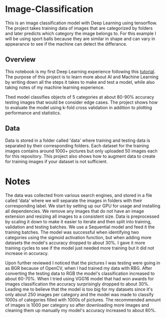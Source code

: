 # Image-Classification
This is an image classification model with Deep Learning using tensorflow. The project takes training data of images that are categorized by folders and later predicts which category the image belongs to. For this example I will be using sport balls because they are similar in shape and can vary in appearance to see if the machine can detect the differance.

## Overview
This notebook is my first Deep Learning experience following this [tutorial](https://www.youtube.com/watch?v=jztwpsIzEGc). The purpose of this project is to learn more about AI and Machine Learning by writing down all the steps it takes to make and test a model, while also taking notes of my machine learning experience.

Thed model classifies objects of 5 categories at about 80-90% accuracy testing images that would be consider edge cases. The project shows how to evaluate the model using k-fold cross validation in addition to plotting performance and statistics.

## Data
Data is stored in a folder called 'data' where training and testing data is separated by their corresponding folders. Each dataset for the training images contains around 1000+ pictures but only uploaded 50 images each for this repository. This project also shows how to augment data to create for training images if your dataset is not sufficient.

# Notes

The data was collected from various search engines, and stored in a file called 'data' where we will separate the images in folders with their corresponding label. We start by setting up our GPU for usage and installing all dependencies. We remove any images that do not have an image extension and resizing all images to a consistent size. Data is preprocessed by scaling it down to make it easier to iterate and then split into training, validation and testing batches. We use a Sequential model and feed it the training batches. The model was successful when identifying two categories using the sigmoid activation function, but when adding more datasets the model's accuracy dropped to about 30%. I gave it more training cycles to see if the model just needed more training but it did not increase in accuracy.

Upon further reviewed I noticed that the pictures I was testing were going in as BGR because of OpenCV, when I had trained my data with RBG. After converting the testing data to RGB the model's classification increased to about 60-70%. When I tried using VGG16 model that had won awards for images classification the accuracy surprisingly dropped to about 30%. Leading me to believe that the model is too big for my datasets since it's only about 250 images per category and the model was made to classify 1000s of categories filled with 1000s of pictures. The recommended amount of images is 1000 per category so after downloading more images and cleaning them up manually my model's accuracy increased to about 80%.
